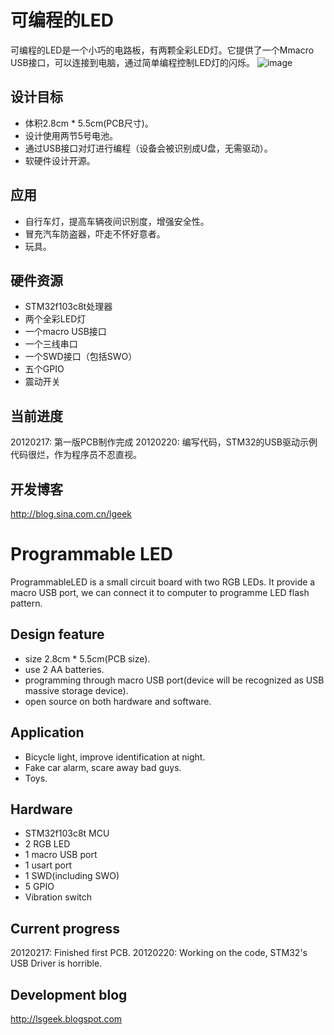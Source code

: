 可编程的LED
===============
可编程的LED是一个小巧的电路板，有两颗全彩LED灯。它提供了一个Mmacro USB接口，可以连接到电脑，通过简单编程控制LED灯的闪烁。
![image](https://raw.github.com/lishen2/ProgrammableLED/master/images/IMG_0546.png)

设计目标
--------
* 体积2.8cm * 5.5cm(PCB尺寸)。
* 设计使用两节5号电池。
* 通过USB接口对灯进行编程（设备会被识别成U盘，无需驱动）。
* 软硬件设计开源。

应用
-------
* 自行车灯，提高车辆夜间识别度，增强安全性。
* 冒充汽车防盗器，吓走不怀好意者。
* 玩具。

硬件资源
--------
* STM32f103c8t处理器
* 两个全彩LED灯
* 一个macro USB接口
* 一个三线串口
* 一个SWD接口（包括SWO）
* 五个GPIO
* 震动开关

当前进度
--------
20120217: 第一版PCB制作完成
20120220: 编写代码，STM32的USB驱动示例代码很烂，作为程序员不忍直视。

开发博客
--------
<http://blog.sina.com.cn/lgeek>

Programmable LED
===============
ProgrammableLED is a small circuit board with two RGB LEDs. It provide a macro USB port, we can connect it to computer to programme LED flash pattern.

Design feature
--------------
* size 2.8cm * 5.5cm(PCB size).
* use 2 AA batteries.
* programming through macro USB port(device will be recognized as USB massive storage device).
* open source on both hardware and software.

Application
-----------
* Bicycle light, improve identification at night.
* Fake car alarm, scare away bad guys.
* Toys.

Hardware
--------
* STM32f103c8t MCU
* 2 RGB LED
* 1 macro USB port
* 1 usart port
* 1 SWD(including SWO)
* 5 GPIO
* Vibration switch

Current progress
---------------
20120217: Finished first PCB.
20120220: Working on the code, STM32's USB Driver is horrible. 

Development blog
---------------
<http://lsgeek.blogspot.com>

